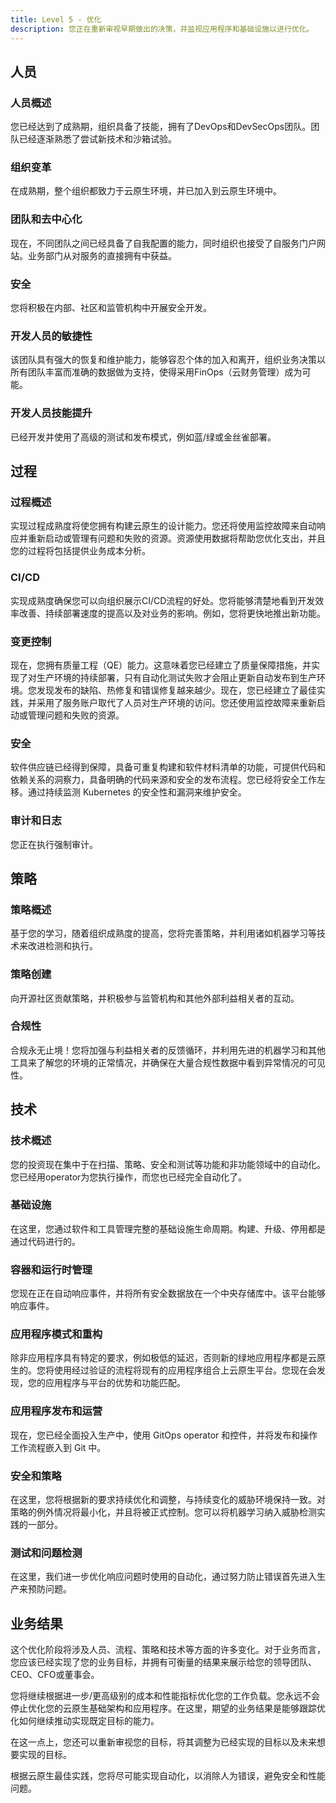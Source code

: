 ```yaml
---
title: Level 5 - 优化
description: 您正在重新审视早期做出的决策，并监视应用程序和基础设施以进行优化。
---
```


## <i class="fas fa-users"></i> 人员

### 人员概述

您已经达到了成熟期，组织具备了技能，拥有了DevOps和DevSecOps团队。团队已经逐渐熟悉了尝试新技术和沙箱试验。

### 组织变革

在成熟期，整个组织都致力于云原生环境，并已加入到云原生环境中。

### 团队和去中心化

现在，不同团队之间已经具备了自我配置的能力，同时组织也接受了自服务门户网站。业务部门从对服务的直接拥有中获益。

### 安全

您将积极在内部、社区和监管机构中开展安全开发。

### 开发人员的敏捷性

该团队具有强大的恢复和维护能力，能够容忍个体的加入和离开，组织业务决策以所有团队丰富而准确的数据做为支持，使得采用FinOps（云财务管理）成为可能。

### 开发人员技能提升

已经开发并使用了高级的测试和发布模式，例如蓝/绿或金丝雀部署。

## <i class="fas fa-cogs"></i> 过程

### 过程概述

实现过程成熟度将使您拥有构建云原生的设计能力。您还将使用监控故障来自动响应并重新启动或管理有问题和失败的资源。资源使用数据将帮助您优化支出，并且您的过程将包括提供业务成本分析。


### CI/CD

实现成熟度确保您可以向组织展示CI/CD流程的好处。您将能够清楚地看到开发效率改善、持续部署速度的提高以及对业务的影响。例如，您将更快地推出新功能。

### 变更控制

现在，您拥有质量工程（QE）能力。这意味着您已经建立了质量保障措施，并实现了对生产环境的持续部署，只有自动化测试失败才会阻止更新自动发布到生产环境。您发现发布的缺陷、热修复和错误修复越来越少。现在，您已经建立了最佳实践，并采用了服务账户取代了人员对生产环境的访问。您还使用监控故障来重新启动或管理问题和失败的资源。

### 安全

软件供应链已经得到保障，具备可重复构建和软件材料清单的功能，可提供代码和依赖关系的洞察力，具备明确的代码来源和安全的发布流程。您已经将安全工作左移。通过持续监测 Kubernetes 的安全性和漏洞来维护安全。

### 审计和日志
您正在执行强制审计。

## <i class="fas fa-edit"></i> 策略

### 策略概述

基于您的学习，随着组织成熟度的提高，您将完善策略，并利用诸如机器学习等技术来改进检测和执行。

### 策略创建

向开源社区贡献策略，并积极参与监管机构和其他外部利益相关者的互动。

### 合规性

合规永无止境！您将加强与利益相关者的反馈循环，并利用先进的机器学习和其他工具来了解您的环境的正常情况，并确保在大量合规性数据中看到异常情况的可见性。

## <i class="fas fa-server"></i> 技术

### 技术概述

您的投资现在集中于在扫描、策略、安全和测试等功能和非功能领域中的自动化。您已经用operator为您执行操作，而您也已经完全自动化了。

### 基础设施

在这里，您通过软件和工具管理完整的基础设施生命周期。构建、升级、停用都是通过代码进行的。

### 容器和运行时管理

您现在正在自动响应事件，并将所有安全数据放在一个中央存储库中。该平台能够响应事件。

### 应用程序模式和重构

除非应用程序具有特定的要求，例如极低的延迟，否则新的绿地应用程序都是云原生的。您将使用经过验证的流程将现有的应用程序组合上云原生平台。您现在会发现，您的应用程序与平台的优势和功能匹配。

### 应用程序发布和运营

现在，您已经全面投入生产中，使用 GitOps operator 和控件，并将发布和操作工作流程嵌入到 Git 中。

### 安全和策略

在这里，您将根据新的要求持续优化和调整，与持续变化的威胁环境保持一致。对策略的例外情况将最小化，并且将被正式控制。您可以将机器学习纳入威胁检测实践的一部分。


### 测试和问题检测

在这里，我们进一步优化响应问题时使用的自动化，通过努力防止错误首先进入生产来预防问题。

## <i class="fas fa-building"></i>  业务结果

这个优化阶段将涉及人员、流程、策略和技术等方面的许多变化。对于业务而言，您应该已经实现了您的业务目标，并拥有可衡量的结果来展示给您的领导团队、CEO、CFO或董事会。

您将继续根据进一步/更高级别的成本和性能指标优化您的工作负载。您永远不会停止优化您的云原生基础架构和应用程序。在这里，期望的业务结果是能够跟踪优化如何继续推动实现既定目标的能力。

在这一点上，您还可以重新审视您的目标，将其调整为已经实现的目标以及未来想要实现的目标。

根据云原生最佳实践，您将尽可能实现自动化，以消除人为错误，避免安全和性能问题。
